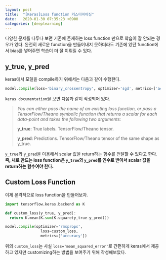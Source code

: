 ```yaml
---
layout: post
title:  "[Keras]Loss function 커스터마이징"
date:   2020-01-30 07:35:23 +0900
categories: [deeplearning]
---
```


다양한 문제를 다루다 보면 기존에 존재하는 loss function 만으로 학습이 잘 안되는 경우가 있다. 완전히 새로운 function을 만들어내지 못하더라도 기존에 있던 function에서 bias를 넣어주면 학습이 더 잘 이뤄질 수 있다.



## y_true, y_pred

keras에서 모델을 compile하기 위해서는 다음과 같이 수행한다.

```python
model.compile(loss='binary_crossentropy', optimizer='sgd', metrics=['accuracy'])
```

`keras documentation`을 보면 다음과 같이 작성되어 있다.



>*You can either pass the name of an existing loss function, or pass a TensorFlow/Theano symbolic function that returns a scalar for each data-point and takes the following two arguments:*
>
>**y_true**: True labels. TensorFlow/Theano tensor.
>
>**y_pred**: Predictions. TensorFlow/Theano tensor of the same shape as y_true.



`y_true`와 `y_pred`을 이용해서 scalar 값을 return하는 함수를 전달할 수 있다고 한다. **즉, 새로 만드는 loss function은 `y_true`와 `y_pred`를 인수로 받아서 scalar 값을 return하는 함수여야 한다.**

## Custom Loss Function

이제 본격적으로 loss function을 만들어보자.

```python
import tensorflow.keras.backend as K

def custom_loss(y_true, y_pred):
  return K.mean(K.sum(K.square(y_true-y_pred)))

model.compile(optimizer='rmsprops',
             	loss=custom_loss,
             	metrics=['accuracy'])
```

위의 `custom_loss`는 사실 `loss='mean_squared_error'`로 간편하게 keras에서 제공하고 있지만 customizing하는 방법을 보여주기 위해 작성해보았다.



